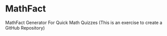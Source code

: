 # MathFact
MathFact Generator For Quick Math Quizzes (This is an exercise to create a GitHub Repository)
